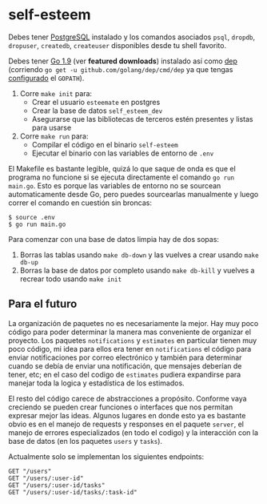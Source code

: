 # self-esteem

Debes tener [PostgreSQL](https://www.postgresql.org/download/) instalado y los comandos asociados `psql`, `dropdb`, `dropuser`, `createdb`, `createuser` disponibles desde tu shell favorito.

Debes tener [Go 1.9](https://golang.org/dl/) (ver **featured downloads**) instalado así como [dep](https://github.com/golang/dep) (corriendo `go get -u github.com/golang/dep/cmd/dep` ya que tengas [configurado](https://golang.org/doc/install) el `GOPATH`).

1. Corre `make init` para:
    - Crear el usuario `esteemate` en postgres
    - Crear la base de datos `self_esteem_dev`
    - Asegurarse que las bibliotecas de terceros estén presentes y listas para usarse
2. Corre `make run` para:
    - Compilar el código en el binario `self-esteem`
    - Ejecutar el binario con las variables de entorno de `.env`

El Makefile es bastante legible, quizá lo que saque de onda es que el programa no funcione si se ejecuta directamente el comando
`go run main.go`. Esto es porque las variables de entorno no se sourcean automaticamente desde Go, pero puedes sourcearlas
manualmente y luego correr el comando en cuestión sin broncas:

```
$ source .env
$ go run main.go
```

Para comenzar con una base de datos limpia hay de dos sopas:
1. Borras las tablas usando `make db-down` y las vuelves a crear usando `make db-up`
2. Borras la base de datos por completo usando `make db-kill` y vuelves a recrear todo usando `make init`

## Para el futuro

La organización de paquetes no es necesariamente la mejor. Hay muy poco código para poder determinar la manera mas conveniente
de organizar el proyecto. Los paquetes `notifications` y `estimates` en particular tienen muy poco código, mi idea para ellos
era tener en `notifications` el código para enviar notificaciones por correo electrónico y también para determinar cuando se debía
de enviar una notificación, que mensajes deberían de tener, etc; en el caso del codigo de `estimates` pudiera expandirse para
manejar toda la logica y estadística de los estimados.

El resto del código carece de abstracciones a propósito. Conforme vaya creciendo se pueden crear funciones o interfaces que nos
permitan expresar mejor las ideas. Algunos lugares en donde esto ya es bastante obvio es en el manejo de requests y responses en el paquete `server`, el manejo de errores especializados (en todo el codigo) y la interacción con la base de datos (en los paquetes `users` y `tasks`).

Actualmente solo se implementan los siguientes endpoints:

```
GET "/users"
GET "/users/:user-id"
GET "/users/:user-id/tasks"
GET "/users/:user-id/tasks/:task-id"
```
